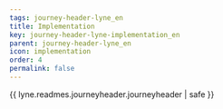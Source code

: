 ```yaml
---
tags: journey-header-lyne_en
title: Implementation
key: journey-header-lyne-implementation_en
parent: journey-header-lyne_en
icon: implementation
order: 4
permalink: false  
---
```

{{ lyne.readmes.journeyheader.journeyheader | safe }}


